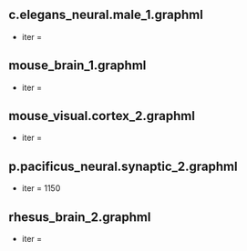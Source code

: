
## c.elegans_neural.male_1.graphml
- iter = 

## mouse_brain_1.graphml
- iter = 


## mouse_visual.cortex_2.graphml
- iter = 


## p.pacificus_neural.synaptic_2.graphml
- iter = 1150


## rhesus_brain_2.graphml
- iter = 













